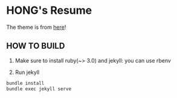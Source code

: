 # HONG's Resume

The theme is from [here](https://github.com/sproogen/modern-resume-theme)!

## HOW TO BUILD

1. Make sure to install ruby(~> 3.0) and jekyll: you can use rbenv

2. Run jekyll

```bash
bundle install
bundle exec jekyll serve
```

